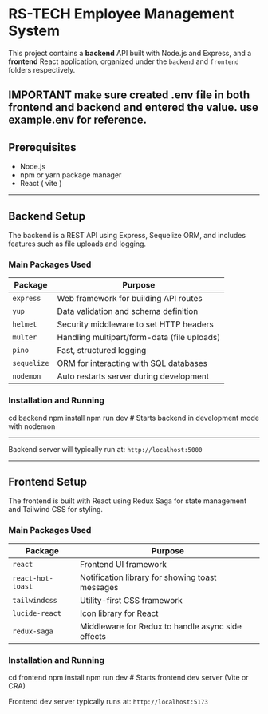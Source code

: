 # RS-TECH Employee Management System

This project contains a **backend** API built with Node.js and Express, and a **frontend** React application, organized under the `backend` and `frontend` folders respectively.

**IMPORTANT**
make sure created .env file in both frontend and backend and entered the value.
use example.env for reference.
---

## Prerequisites

- Node.js
- npm or yarn package manager
- React ( vite )

---

## Backend Setup

The backend is a REST API using Express, Sequelize ORM, and includes features such as file uploads and logging.

### Main Packages Used

| Package      | Purpose                                              |
| ------------ | --------------------------------------------------- |
| `express`    | Web framework for building API routes                |
| `yup`        | Data validation and schema definition                 |
| `helmet`     | Security middleware to set HTTP headers               |
| `multer`     | Handling multipart/form-data (file uploads)           |
| `pino`       | Fast, structured logging                              |
| `sequelize`  | ORM for interacting with SQL databases                 |
| `nodemon`    | Auto restarts server during development               |

### Installation and Running

cd backend
npm install
npm run dev # Starts backend in development mode with nodemon

--------------------------------------------------------------------------------

Backend server will typically run at: `http://localhost:5000`

---

## Frontend Setup

The frontend is built with React using Redux Saga for state management and Tailwind CSS for styling.

### Main Packages Used

| Package          | Purpose                                            |
| ---------------- | ------------------------------------------------- |
| `react`          | Frontend UI framework                              |
| `react-hot-toast` | Notification library for showing toast messages   |
| `tailwindcss`    | Utility-first CSS framework                         |
| `lucide-react`   | Icon library for React                              |
| `redux-saga`     | Middleware for Redux to handle async side effects  |

### Installation and Running

cd frontend
npm install
npm run dev # Starts frontend dev server (Vite or CRA)

Frontend dev server typically runs at: `http://localhost:5173`


